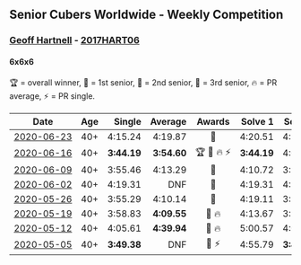 ## Senior Cubers Worldwide - Weekly Competition
### [Geoff Hartnell](../geoff_hartnell.md) - [2017HART06](https://www.worldcubeassociation.org/persons/2017HART06?event=666)
#### 6x6x6

🏆 = overall winner, 🥇 = 1st senior, 🥈 = 2nd senior, 🥉 = 3rd senior, 🔥 = PR average, ⚡ = PR single.

| Date | Age | Single | Average | Awards | Solve 1 | Solve 2 | Solve 3 | Video |
| :--: | :--: | --: | --: | :--: | --: | --: | --: | :-- |
| [<span style="white-space: nowrap">2020-06-23</span>](../../results/666/2020-06-23.md) | 40+ | 4:15.24 | 4:19.87 | 🥈 | 4:20.51 | 4:15.24 | 4:23.87 | [Link](https://www.facebook.com/events/268636114456043/permalink/270223450963976/) |
| [<span style="white-space: nowrap">2020-06-16</span>](../../results/666/2020-06-16.md) | 40+ | **3:44.19** | **3:54.60** | <span style="white-space: nowrap">🏆 🥇 🔥 ⚡</span> | **3:44.19** | 4:04.88 | 3:54.74 | [Link](https://www.facebook.com/events/256188575607890/permalink/257143898845691/) |
| [<span style="white-space: nowrap">2020-06-09</span>](../../results/666/2020-06-09.md) | 40+ | 3:55.46 | 4:13.29 | 🥈 | 4:10.72 | 3:55.46 | 4:33.70 | [Link](https://www.facebook.com/events/1130228284009045/permalink/1131765967188610/) |
| [<span style="white-space: nowrap">2020-06-02</span>](../../results/666/2020-06-02.md) | 40+ | 4:19.31 | DNF | 🥈 | 4:19.31 | 4:21.71 | DNF | [Link](https://www.facebook.com/events/573401076937046/permalink/574319000178587/) |
| [<span style="white-space: nowrap">2020-05-26</span>](../../results/666/2020-05-26.md) | 40+ | 3:55.29 | 4:10.14 | 🥈 | 4:19.11 | 3:55.29 | 4:16.01 | [Link](https://www.facebook.com/events/637852836799991/permalink/638518373400104/) |
| [<span style="white-space: nowrap">2020-05-19</span>](../../results/666/2020-05-19.md) | 40+ | 3:58.83 | **4:09.55** | <span style="white-space: nowrap">🥈 🔥</span> | 4:13.67 | 3:58.83 | 4:16.15 | [Link](https://www.facebook.com/events/201300894172579/permalink/202036944098974/) |
| [<span style="white-space: nowrap">2020-05-12</span>](../../results/666/2020-05-12.md) | 40+ | 4:05.61 | **4:39.94** | <span style="white-space: nowrap">🥈 🔥</span> | 5:00.57 | 4:05.61 | 4:53.65 | [Link](https://www.facebook.com/events/276138643524223/permalink/276877166783704/) |
| [<span style="white-space: nowrap">2020-05-05</span>](../../results/666/2020-05-05.md) | 40+ | **3:49.38** | DNF | <span style="white-space: nowrap">🥉 ⚡</span> | 4:55.79 | **3:49.38** | DNS | [Link](https://www.facebook.com/events/557526585195168/permalink/558261701788323/) |


<!-- Global site tag (gtag.js) - Google Analytics -->
<script async src="https://www.googletagmanager.com/gtag/js?id=UA-86348435-3"></script>
<script>window.dataLayer = window.dataLayer || []; function gtag() {dataLayer.push(arguments);} gtag('js', new Date()); gtag('config', 'UA-86348435-3');</script>
